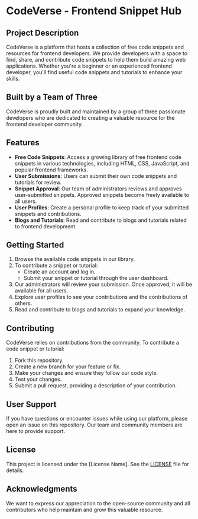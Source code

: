 # CodeVerse - Frontend Snippet Hub

## Project Description
CodeVerse is a platform that hosts a collection of free code snippets and resources for frontend developers. We provide developers with a space to find, share, and contribute code snippets to help them build amazing web applications. Whether you're a beginner or an experienced frontend developer, you'll find useful code snippets and tutorials to enhance your skills.

## Built by a Team of Three
CodeVerse is proudly built and maintained by a group of three passionate developers who are dedicated to creating a valuable resource for the frontend developer community.

## Features
- **Free Code Snippets**: Access a growing library of free frontend code snippets in various technologies, including HTML, CSS, JavaScript, and popular frontend frameworks.
- **User Submissions**: Users can submit their own code snippets and tutorials for review.
- **Snippet Approval**: Our team of administrators reviews and approves user-submitted snippets. Approved snippets become freely available to all users.
- **User Profiles**: Create a personal profile to keep track of your submitted snippets and contributions.
- **Blogs and Tutorials**: Read and contribute to blogs and tutorials related to frontend development.

## Getting Started
1. Browse the available code snippets in our library.
2. To contribute a snippet or tutorial:
   - Create an account and log in.
   - Submit your snippet or tutorial through the user dashboard.
3. Our administrators will review your submission. Once approved, it will be available for all users.
4. Explore user profiles to see your contributions and the contributions of others.
5. Read and contribute to blogs and tutorials to expand your knowledge.

## Contributing
CodeVerse relies on contributions from the community. To contribute a code snippet or tutorial:
1. Fork this repository.
2. Create a new branch for your feature or fix.
3. Make your changes and ensure they follow our code style.
4. Test your changes.
5. Submit a pull request, providing a description of your contribution.

## User Support
If you have questions or encounter issues while using our platform, please open an issue on this repository. Our team and community members are here to provide support.

## License
This project is licensed under the [License Name]. See the [LICENSE](LICENSE) file for details.

## Acknowledgments
We want to express our appreciation to the open-source community and all contributors who help maintain and grow this valuable resource.
